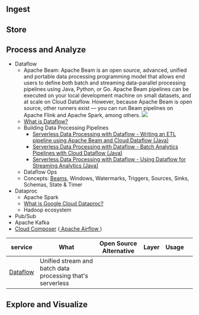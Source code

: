 # 

## Ingest

## Store

## Process and Analyze

- Dataflow
  - Apache Beam: Apache Beam is an open source, advanced, unified and portable data processing programming model that allows end users to define both batch and streaming data-parallel processing pipelines using Java, Python, or Go. Apache Beam pipelines can be executed on your local development machine on small datasets, and at scale on Cloud Dataflow. However, because Apache Beam is open source, other runners exist — you can run Beam pipelines on Apache Flink and Apache Spark, among others.
  ![](https://cdn.qwiklabs.com/jm%2FNqn%2FwCrYjVEN0qIz1VU%2BX1x3KYukp5IeCk30oasQ%3D)
  - [What is Dataflow?](https://www.youtube.com/watch?v=KalJ0VuEM7s)
  - Building Data Processing Pipelines
    - [Serverless Data Processing with Dataflow - Writing an ETL pipeline using Apache Beam and Cloud Dataflow (Java)](https://partner.cloudskillsboost.google/course_sessions/1069823/labs/103667)
    - [Serverless Data Processing with Dataflow - Batch Analytics Pipelines with Cloud Dataflow (Java)](https://partner.cloudskillsboost.google/course_sessions/1069823/labs/103674)
    - [Serverless Data Processing with Dataflow - Using Dataflow for Streaming Analytics (Java)](https://partner.cloudskillsboost.google/course_sessions/1069823/labs/103676)
  - Dataflow Ops
  - Concepts: [Beams](https://beam.apache.org/), Windows, Watermarks, Triggers, Sources, Sinks, Schemas, State & Timer
- Dataproc
  - Apache Spark
  - [What is Google Cloud Dataproc?](https://www.youtube.com/watch?v=32oJE-fSzm0)
  - Hadoop ecosystem
- Pub/Sub
- Apache Kafka
- [Cloud Composer](https://cloud.google.com/composer) ([ Apache Airflow ](https://airflow.apache.org/docs/))


| service                                       | What                                                       | Open Source Alternative | Layer | Usage |     |
| --------------------------------------------- | ---------------------------------------------------------- | ----------------------- | ----- | ----- | --- |
| [Dataflow](https://cloud.google.com/dataflow) | Unified stream and batch data processing that's serverless |                         |       |       |     |


## Explore and Visualize
